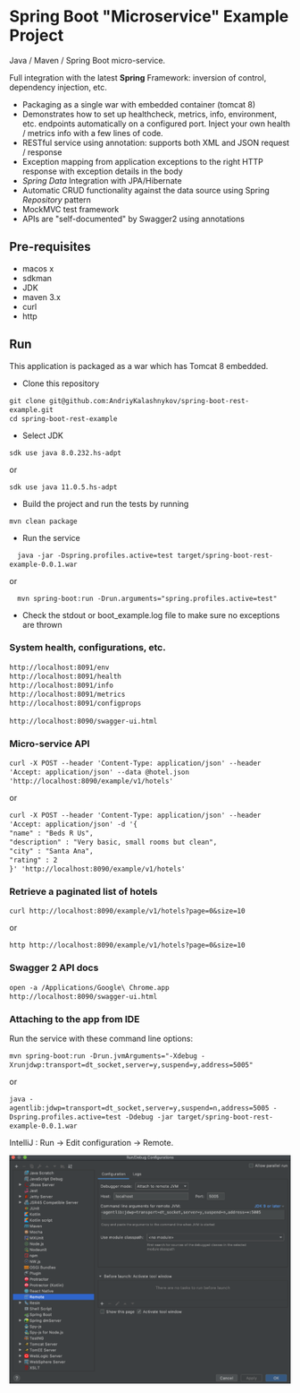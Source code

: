 # Spring Boot "Microservice" Example Project

Java / Maven / Spring Boot micro-service.

Full integration with the latest **Spring** Framework: inversion of control, dependency injection, etc.
* Packaging as a single war with embedded container (tomcat 8)
* Demonstrates how to set up healthcheck, metrics, info, environment, etc. endpoints automatically on a configured port. Inject your own health / metrics info with a few lines of code.
* RESTful service using annotation: supports both XML and JSON request / response
* Exception mapping from application exceptions to the right HTTP response with exception details in the body
* *Spring Data* Integration with JPA/Hibernate
* Automatic CRUD functionality against the data source using Spring *Repository* pattern
* MockMVC test framework
* APIs are "self-documented" by Swagger2 using annotations

## Pre-requisites

- macos x
- sdkman
- JDK
- maven 3.x
- curl
- http

## Run

This application is packaged as a war which has Tomcat 8 embedded.

* Clone this repository
```
git clone git@github.com:AndriyKalashnykov/spring-boot-rest-example.git
cd spring-boot-rest-example
```
* Select JDK
```
sdk use java 8.0.232.hs-adpt
```
or
```
sdk use java 11.0.5.hs-adpt
```
* Build the project and run the tests by running
```
mvn clean package
```
* Run the service
```
  java -jar -Dspring.profiles.active=test target/spring-boot-rest-example-0.0.1.war
```        
or
```
  mvn spring-boot:run -Drun.arguments="spring.profiles.active=test"
```
* Check the stdout or boot_example.log file to make sure no exceptions are thrown

### System health, configurations, etc.

```
http://localhost:8091/env
http://localhost:8091/health
http://localhost:8091/info
http://localhost:8091/metrics
http://localhost:8091/configprops

http://localhost:8090/swagger-ui.html
```

### Micro-service API

```
curl -X POST --header 'Content-Type: application/json' --header 'Accept: application/json' --data @hotel.json 'http://localhost:8090/example/v1/hotels'
```
or
```
curl -X POST --header 'Content-Type: application/json' --header 'Accept: application/json' -d '{
"name" : "Beds R Us",
"description" : "Very basic, small rooms but clean",
"city" : "Santa Ana",
"rating" : 2
}' 'http://localhost:8090/example/v1/hotels'
```

### Retrieve a paginated list of hotels

```
curl http://localhost:8090/example/v1/hotels?page=0&size=10
```
or
```
http http://localhost:8090/example/v1/hotels?page=0&size=10
```
### Swagger 2 API docs

```
open -a /Applications/Google\ Chrome.app http://localhost:8090/swagger-ui.html
```

### Attaching to the app from IDE

Run the service with these command line options:

```
mvn spring-boot:run -Drun.jvmArguments="-Xdebug -Xrunjdwp:transport=dt_socket,server=y,suspend=y,address=5005"
```
or
```
java -agentlib:jdwp=transport=dt_socket,server=y,suspend=n,address=5005 -Dspring.profiles.active=test -Ddebug -jar target/spring-boot-rest-example-0.0.1.war
```

IntelliJ : Run -> Edit configuration -> Remote.

![IntelliJ IDEA](./img/idea-remote.png)
